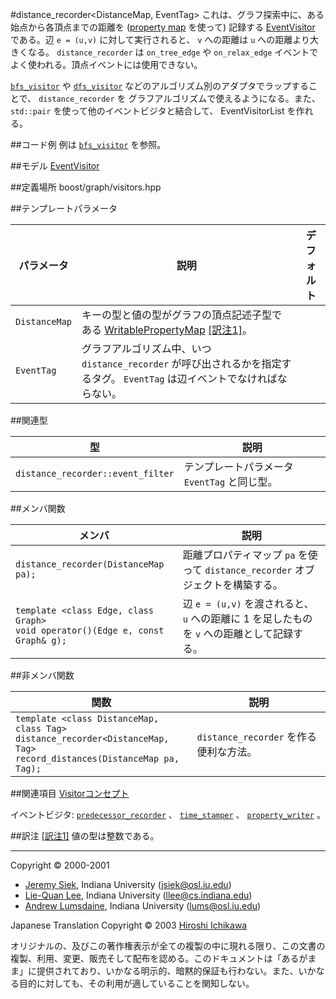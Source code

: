 #distance_recorder<DistanceMap, EventTag>
これは、グラフ探索中に、ある始点から各頂点までの距離を ([property map](../property_map.md) を使って) 記録する [EventVisitor](./EventVisitor.md) である。辺 `e = (u,v)` に対して実行されると、 `v` への距離は `u` への距離より大きくなる。 `distance_recorder` は `on_tree_edge` や `on_relax_edge` イベントでよく使われる。頂点イベントには使用できない。

[`bfs_visitor`](./bfs_visitor.md) や [`dfs_visitor`](./dfs_visitor.md) などのアルゴリズム別のアダプタでラップすることで、 `distance_recorder` を グラフアルゴリズムで使えるようになる。また、`std::pair` を使って他のイベントビジタと結合して、 EventVisitorList を作れる。


##コード例
例は [`bfs_visitor`](./bfs_visitor.md) を参照。


##モデル
[EventVisitor](./EventVisitor.md)


##定義場所
boost/graph/visitors.hpp


##テンプレートパラメータ

| パラメータ | 説明 | デフォルト |
|------------|------|------------|
| `DistanceMap` | キーの型と値の型がグラフの頂点記述子型である [WritablePropertyMap](../property_map/WritablePropertyMap.md) [[訳注1]](#translate_note_1)。 |
| `EventTag`    | グラフアルゴリズム中、いつ `distance_recorder` が呼び出されるかを指定するタグ。 `EventTag` は辺イベントでなければならない。 |


##関連型

| 型 | 説明 |
|----|------|
| `distance_recorder::event_filter` | テンプレートパラメータ `EventTag` と同じ型。 |


##メンバ関数

| メンバ | 説明 |
|--------|------|
| `distance_recorder(DistanceMap pa);` | 距離プロパティマップ `pa` を使って `distance_recorder` オブジェクトを構築する。 |
| `template <class Edge, class Graph>`<br/> `void operator()(Edge e, const Graph& g);` | 辺 `e = (u,v)` を渡されると、 `u` への距離に 1 を足したものを `v` への距離として記録する。 |


##非メンバ関数

| 関数 | 説明 |
|------|------|
| `template <class DistanceMap, class Tag>`<br/> `distance_recorder<DistanceMap, Tag>`<br/> `record_distances(DistanceMap pa, Tag);` | `distance_recorder` を作る便利な方法。 |


##関連項目
[Visitorコンセプト](./visitor_concepts.md)

イベントビジタ: [`predecessor_recorder`](./predecessor_recorder.md) 、 [`time_stamper`](./time_stamper.md) 、 [`property_writer`](./property_writer.md) 。


##訳注
<a name="translate_note_1" href="#translate_note_1">[訳注1]</a> 値の型は整数である。


***
Copyright © 2000-2001

- [Jeremy Siek](http://www.boost.org/doc/libs/1_31_0/people/jeremy_siek.htm), Indiana University (<jsiek@osl.iu.edu>)
- [Lie-Quan Lee](http://www.boost.org/doc/libs/1_31_0/people/liequan_lee.htm), Indiana University (<llee@cs.indiana.edu>)
- [Andrew Lumsdaine](http://www.osl.iu.edu/~lums), Indiana University (<lums@osl.iu.edu>)

Japanese Translation Copyright © 2003 [Hiroshi Ichikawa](mailto:gimite@mx12.freecom.ne.jp)

オリジナルの、及びこの著作権表示が全ての複製の中に現れる限り、この文書の複製、利用、変更、販売そして配布を認める。このドキュメントは「あるがまま」に提供されており、いかなる明示的、暗黙的保証も行わない。また、いかなる目的に対しても、その利用が適していることを関知しない。

